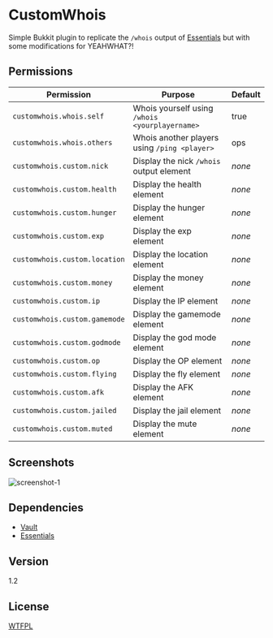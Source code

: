 CustomWhois
====

Simple Bukkit plugin to replicate the `/whois` output of [Essentials](https://github.com/essentials/Essentials/) but with some modifications for YEAHWHAT?!

## Permissions

Permission | Purpose | Default
--- | --- | ---
`customwhois.whois.self` | Whois yourself using `/whois <yourplayername>` | true
`customwhois.whois.others` | Whois another players using `/ping <player>` | ops
`customwhois.custom.nick` | Display the nick `/whois` output element | _none_
`customwhois.custom.health` | Display the health element | _none_
`customwhois.custom.hunger` | Display the hunger element | _none_
`customwhois.custom.exp` | Display the exp element | _none_
`customwhois.custom.location` | Display the location element | _none_
`customwhois.custom.money` | Display the money element | _none_
`customwhois.custom.ip` | Display the IP element | _none_
`customwhois.custom.gamemode` | Display the gamemode element | _none_
`customwhois.custom.godmode` | Display the god mode element | _none_
`customwhois.custom.op` | Display the OP element | _none_
`customwhois.custom.flying` | Display the fly element | _none_
`customwhois.custom.afk` | Display the AFK element | _none_
`customwhois.custom.jailed` | Display the jail element | _none_
`customwhois.custom.muted` | Display the mute element | _none_

## Screenshots

![screenshot-1](http://cl.ly/image/0W1o3J1w070O/+)

## Dependencies

* [Vault](https://github.com/MilkBowl/Vault) 
* [Essentials](https://github.com/essentials/Essentials/)

## Version

1.2

## License

[WTFPL](LICENSE)

